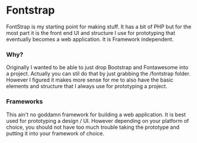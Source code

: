 Fontstrap
=========

FontStrap is my starting point for making stuff.  It has a bit of PHP but for the most part it is the front end UI and structure I use for prototyping that eventually becomes a web application.  It is Framework independent.

### Why?
Originally I wanted to be able to just drop Bootstrap and Fontawesome into a project.  Actually you can stil do that by just grabbing the /fontstrap folder.  However I figured it makes more sense for me to also have the basic elements and structure that I always use for prototyping a project.

### Frameworks
This ain't no goddamn framework for building a web application.  It is best used for prototyping a design / UI.  However depending on your platform of choice, you should not have too much trouble taking the prototype and putting it into your framework of choice.